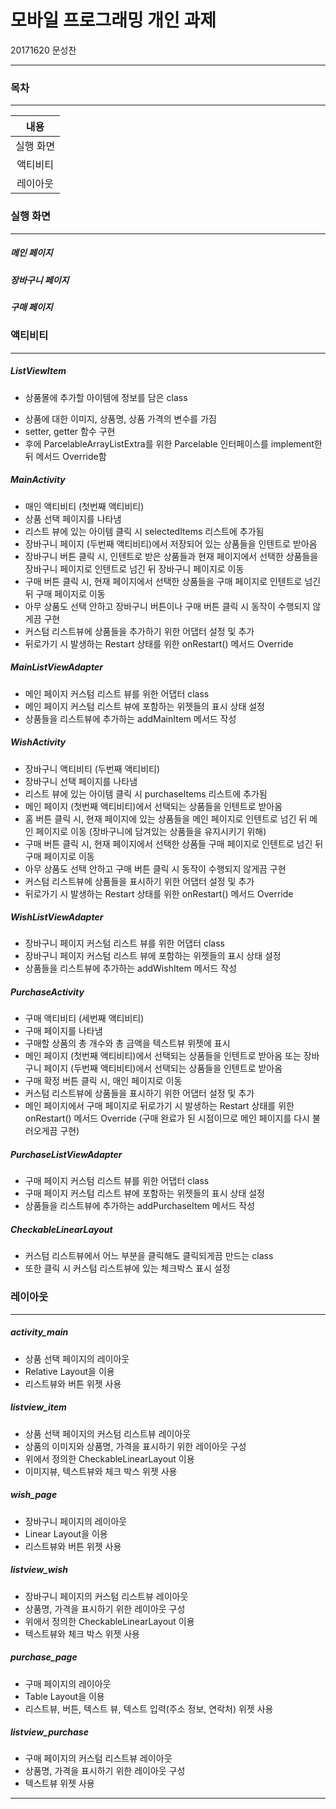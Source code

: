 # 모바일 프로그래밍 개인 과제

20171620 문성찬

------



### 목차

------

|   내용    |
| :-------: |
| 실행 화면 |
| 액티비티  |
| 레이아웃  |



### 실행 화면

------

##### 메인 페이지





##### 장바구니 페이지





##### 구매 페이지





### 액티비티

------

##### ListViewItem

- 상품몰에 추가할 아이템에 정보를 담은 class

* 상품에 대한 이미지, 상품명, 상품 가격의 변수를 가짐
* setter, getter 함수 구현
* 후에 ParcelableArrayListExtra를 위한 Parcelable 인터페이스를 implement한뒤 메서드 Override함



##### MainActivity

* 매인 액티비티 (첫번째 액티비티)
* 상품 선택 페이지를 나타냄
* 리스트 뷰에 있는 아이템 클릭 시 selectedItems 리스트에 추가됨
* 장바구니 페이지 (두번째 액티비티)에서 저장되어 있는 상품들을 인텐트로 받아옴
* 장바구니 버튼 클릭 시, 인텐트로 받은 상품들과 현재 페이지에서 선택한 상품들을 장바구니 페이지로 인텐트로 넘긴 뒤 장바구니 페이지로 이동
* 구매 버튼 클릭 시, 현재 페이지에서 선택한 상품들을 구매 페이지로 인텐트로 넘긴 뒤 구매 페이지로 이동
* 아무 상품도 선택 안하고 장바구니 버튼이나 구매 버튼 클릭 시 동작이 수행되지 않게끔 구현
* 커스텀 리스트뷰에 상품들을 추가하기 위한 어댑터 설정 및 추가 
* 뒤로가기 시 발생하는 Restart 상태를 위한 onRestart() 메서드 Override



##### MainListViewAdapter

* 메인 페이지 커스텀 리스트 뷰를 위한 어댑터 class
* 메인 페이지 커스텀 리스트 뷰에 포함하는 위젯들의 표시 상태 설정
* 상품들을 리스트뷰에 추가하는 addMainItem 메서드 작성



##### WishActivity

* 장바구니 액티비티 (두번째 액티비티)
* 장바구니 선택 페이지를 나타냄
* 리스트 뷰에 있는 아이템 클릭 시 purchaseItems 리스트에 추가됨
* 메인 페이지 (첫번째 액티비티)에서 선택되는 상품들을 인텐트로 받아옴
* 홈 버튼 클릭 시, 현재 페이지에 있는 상품들을 메인 페이지로 인텐트로 넘긴 뒤 메인 페이지로 이동 (장바구니에 담겨있는 상품들을 유지시키기 위해)
* 구매 버튼 클릭 시, 현재 페이지에서 선택한 상품들 구매 페이지로 인텐트로 넘긴 뒤 구매 페이지로 이동
* 아무 상품도 선택 안하고 구매 버튼 클릭 시 동작이 수행되지 않게끔 구현
* 커스텀 리스트뷰에 상품들을 표시하기 위한 어댑터 설정 및 추가 
* 뒤로가기 시 발생하는 Restart 상태를 위한 onRestart() 메서드 Override



##### WishListViewAdapter

* 장바구니 페이지 커스텀 리스트 뷰를 위한 어댑터 class
* 장바구니 페이지 커스텀 리스트 뷰에 포함하는 위젯들의 표시 상태 설정
* 상품들을 리스트뷰에 추가하는 addWishItem 메서드 작성



##### PurchaseActivity

* 구매 액티비티 (세번째 액티비티)
* 구매 페이지를 나타냄
* 구매할 상품의 총 개수와 총 금액을 텍스트뷰 위젯에 표시
* 메인 페이지 (첫번째 액티비티)에서 선택되는 상품들을 인텐트로 받아옴
  또는 장바구니 페이지 (두번째 액티비티)에서 선택되는 상품들을 인텐트로 받아옴
* 구매 확정 버튼 클릭 시, 매인 페이지로 이동
* 커스텀 리스트뷰에 상품들을 표시하기 위한 어댑터 설정 및 추가 
* 메인 페이지에서 구매 페이지로 뒤로가기 시 발생하는 Restart 상태를 위한 onRestart() 메서드 Override (구매 완료가 된 시점이므로 메인 페이지를 다시 불러오게끔 구현)



##### PurchaseListViewAdapter

* 구매 페이지 커스텀 리스트 뷰를 위한 어댑터 class
* 구매 페이지 커스텀 리스트 뷰에 포함하는 위젯들의 표시 상태 설정
* 상품들을 리스트뷰에 추가하는 addPurchaseItem 메서드 작성



##### CheckableLinearLayout

* 커스텀 리스트뷰에서 어느 부분을 클릭해도 클릭되게끔 만드는 class
* 또한 클릭 시 커스텀 리스트뷰에 있는 체크박스 표시 설정



### 레이아웃

------

##### activity_main

* 상품 선택 페이지의 레이아웃
* Relative Layout을 이용
* 리스트뷰와 버튼 위젯 사용



##### listview_item

* 상품 선택 페이지의 커스텀 리스트뷰 레이아웃
* 상품의 이미지와 상품명, 가격을 표시하기 위한 레이아웃 구성
* 위에서 정의한 CheckableLinearLayout 이용
* 이미지뷰, 텍스트뷰와 체크 박스 위젯 사용



##### wish_page

* 장바구니  페이지의 레이아웃
* Linear Layout을 이용
* 리스트뷰와 버튼 위젯 사용



##### listview_wish

* 장바구니 페이지의 커스텀 리스트뷰 레이아웃
* 상품명, 가격을 표시하기 위한 레이아웃 구성
* 위에서 정의한 CheckableLinearLayout 이용
* 텍스트뷰와 체크 박스 위젯 사용



##### purchase_page

* 구매  페이지의 레이아웃
* Table Layout을 이용
* 리스트뷰, 버튼, 텍스트 뷰, 텍스트 입력(주소 정보, 연락처) 위젯 사용



##### listview_purchase

* 구매 페이지의 커스텀 리스트뷰 레이아웃
* 상품명, 가격을 표시하기 위한 레이아웃 구성
* 텍스트뷰 위젯 사용



------

